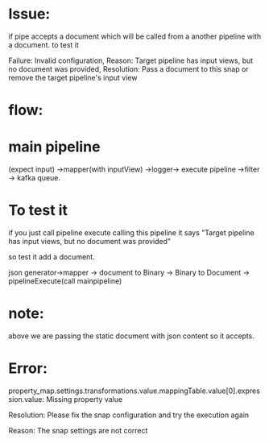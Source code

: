 Issue:
=====

if pipe accepts a document which will be called from a another pipeline with a document. to test it

Failure: Invalid configuration, Reason: Target pipeline has input views, but no document was provided, Resolution: Pass a document to this snap or remove the target pipeline's input view

flow:
====


main pipeline
============

(expect input)
   ->mapper(with inputView) ->logger-> execute pipeline ->filter -> kafka queue.
   
 
 To test it
 ===========
 
  if you just call pipeline execute calling this pipeline it says "Target pipeline has input views, but no document was provided"
  
  so test it  add a document.
  
  json generator->mapper -> document to Binary -> Binary to Document -> pipelineExecute(call mainpipeline) 
  
  note:
  ====
  above we are passing the static document with json content so it accepts.


Error:
======

property_map.settings.transformations.value.mappingTable.value[0].expression.value: Missing property value

Resolution:
Please fix the snap configuration and try the execution again

Reason:
The snap settings are not correct

